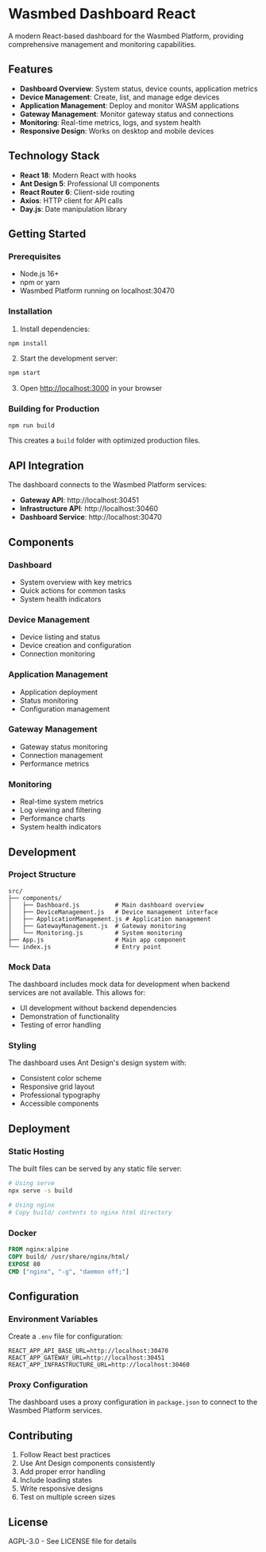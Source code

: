 # Wasmbed Dashboard React

A modern React-based dashboard for the Wasmbed Platform, providing comprehensive management and monitoring capabilities.

## Features

- **Dashboard Overview**: System status, device counts, application metrics
- **Device Management**: Create, list, and manage edge devices
- **Application Management**: Deploy and monitor WASM applications
- **Gateway Management**: Monitor gateway status and connections
- **Monitoring**: Real-time metrics, logs, and system health
- **Responsive Design**: Works on desktop and mobile devices

## Technology Stack

- **React 18**: Modern React with hooks
- **Ant Design 5**: Professional UI components
- **React Router 6**: Client-side routing
- **Axios**: HTTP client for API calls
- **Day.js**: Date manipulation library

## Getting Started

### Prerequisites

- Node.js 16+ 
- npm or yarn
- Wasmbed Platform running on localhost:30470

### Installation

1. Install dependencies:
```bash
npm install
```

2. Start the development server:
```bash
npm start
```

3. Open [http://localhost:3000](http://localhost:3000) in your browser

### Building for Production

```bash
npm run build
```

This creates a `build` folder with optimized production files.

## API Integration

The dashboard connects to the Wasmbed Platform services:

- **Gateway API**: http://localhost:30451
- **Infrastructure API**: http://localhost:30460
- **Dashboard Service**: http://localhost:30470

## Components

### Dashboard
- System overview with key metrics
- Quick actions for common tasks
- System health indicators

### Device Management
- Device listing and status
- Device creation and configuration
- Connection monitoring

### Application Management
- Application deployment
- Status monitoring
- Configuration management

### Gateway Management
- Gateway status monitoring
- Connection management
- Performance metrics

### Monitoring
- Real-time system metrics
- Log viewing and filtering
- Performance charts
- System health indicators

## Development

### Project Structure

```
src/
├── components/
│   ├── Dashboard.js          # Main dashboard overview
│   ├── DeviceManagement.js   # Device management interface
│   ├── ApplicationManagement.js # Application management
│   ├── GatewayManagement.js  # Gateway monitoring
│   └── Monitoring.js         # System monitoring
├── App.js                    # Main app component
└── index.js                  # Entry point
```

### Mock Data

The dashboard includes mock data for development when backend services are not available. This allows for:

- UI development without backend dependencies
- Demonstration of functionality
- Testing of error handling

### Styling

The dashboard uses Ant Design's design system with:

- Consistent color scheme
- Responsive grid layout
- Professional typography
- Accessible components

## Deployment

### Static Hosting

The built files can be served by any static file server:

```bash
# Using serve
npx serve -s build

# Using nginx
# Copy build/ contents to nginx html directory
```

### Docker

```dockerfile
FROM nginx:alpine
COPY build/ /usr/share/nginx/html/
EXPOSE 80
CMD ["nginx", "-g", "daemon off;"]
```

## Configuration

### Environment Variables

Create a `.env` file for configuration:

```env
REACT_APP_API_BASE_URL=http://localhost:30470
REACT_APP_GATEWAY_URL=http://localhost:30451
REACT_APP_INFRASTRUCTURE_URL=http://localhost:30460
```

### Proxy Configuration

The dashboard uses a proxy configuration in `package.json` to connect to the Wasmbed Platform services.

## Contributing

1. Follow React best practices
2. Use Ant Design components consistently
3. Add proper error handling
4. Include loading states
5. Write responsive designs
6. Test on multiple screen sizes

## License

AGPL-3.0 - See LICENSE file for details
